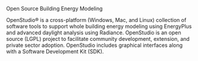 Open Source Building Energy Modeling

OpenStudio® is a cross-platform (Windows, Mac, and Linux) collection of software tools to support whole building energy modeling using EnergyPlus and advanced daylight analysis using Radiance. OpenStudio is an open source (LGPL) project to facilitate community development, extension, and private sector adoption. OpenStudio includes graphical interfaces along with a Software Development Kit (SDK).
